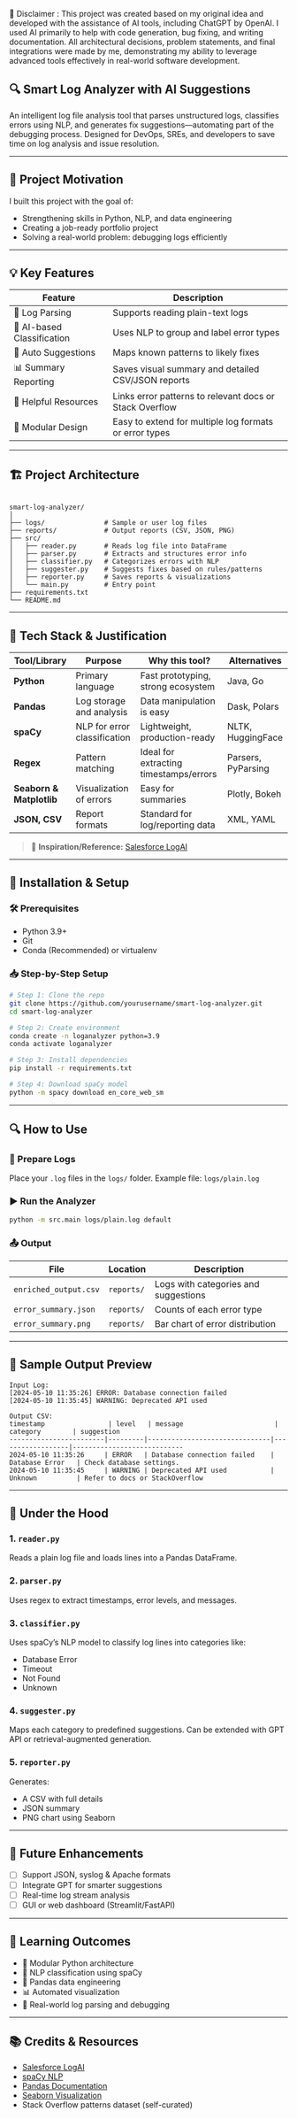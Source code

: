🧠 Disclaimer :
This project was created based on my original idea and developed with the assistance of AI tools, including ChatGPT by OpenAI. I used AI primarily to help with code generation, bug fixing, and writing documentation. All architectural decisions, problem statements, and final integrations were made by me, demonstrating my ability to leverage advanced tools effectively in real-world software development.



## 🔍 Smart Log Analyzer with AI Suggestions

An intelligent log file analysis tool that parses unstructured logs, classifies errors using NLP, and generates fix suggestions—automating part of the debugging process. Designed for DevOps, SREs, and developers to save time on log analysis and issue resolution.

---

## 🚀 Project Motivation

I built this project with the goal of:
- Strengthening skills in Python, NLP, and data engineering
- Creating a job-ready portfolio project
- Solving a real-world problem: debugging logs efficiently

---

## 💡 Key Features

| Feature | Description |
|--------|-------------|
| 🔎 Log Parsing | Supports reading plain-text logs |
| 🧠 AI-based Classification | Uses NLP to group and label error types |
| 🧰 Auto Suggestions | Maps known patterns to likely fixes |
| 📊 Summary Reporting | Saves visual summary and detailed CSV/JSON reports |
| 🔗 Helpful Resources | Links error patterns to relevant docs or Stack Overflow |
| 🧩 Modular Design | Easy to extend for multiple log formats or error types |

---

## 🏗️ Project Architecture

```

smart-log-analyzer/
│
├── logs/               # Sample or user log files
├── reports/            # Output reports (CSV, JSON, PNG)
├── src/
│   ├── reader.py       # Reads log file into DataFrame
│   ├── parser.py       # Extracts and structures error info
│   ├── classifier.py   # Categorizes errors with NLP
│   ├── suggester.py    # Suggests fixes based on rules/patterns
│   ├── reporter.py     # Saves reports & visualizations
│   └── main.py         # Entry point
├── requirements.txt
└── README.md

````

---

## 🧠 Tech Stack & Justification

| Tool/Library | Purpose | Why this tool? | Alternatives |
|--------------|---------|----------------|--------------|
| **Python** | Primary language | Fast prototyping, strong ecosystem | Java, Go |
| **Pandas** | Log storage and analysis | Data manipulation is easy | Dask, Polars |
| **spaCy** | NLP for error classification | Lightweight, production-ready | NLTK, HuggingFace |
| **Regex** | Pattern matching | Ideal for extracting timestamps/errors | Parsers, PyParsing |
| **Seaborn & Matplotlib** | Visualization of errors | Easy for summaries | Plotly, Bokeh |
| **JSON, CSV** | Report formats | Standard for log/reporting data | XML, YAML |

> 🔗 **Inspiration/Reference:** [Salesforce LogAI](https://github.com/salesforce/logai)

---

## 🔧 Installation & Setup

### 🛠️ Prerequisites
- Python 3.9+
- Git
- Conda (Recommended) or virtualenv

### 📥 Step-by-Step Setup

```bash
# Step 1: Clone the repo
git clone https://github.com/yourusername/smart-log-analyzer.git
cd smart-log-analyzer

# Step 2: Create environment
conda create -n loganalyzer python=3.9
conda activate loganalyzer

# Step 3: Install dependencies
pip install -r requirements.txt

# Step 4: Download spaCy model
python -m spacy download en_core_web_sm
````

---

## 🔍 How to Use

### 📁 Prepare Logs

Place your `.log` files in the `logs/` folder. Example file: `logs/plain.log`

### ▶️ Run the Analyzer

```bash
python -m src.main logs/plain.log default
```

### 📤 Output

| File                  | Location   | Description                          |
| --------------------- | ---------- | ------------------------------------ |
| `enriched_output.csv` | `reports/` | Logs with categories and suggestions |
| `error_summary.json`  | `reports/` | Counts of each error type            |
| `error_summary.png`   | `reports/` | Bar chart of error distribution      |

---

## 📸 Sample Output Preview

```
Input Log:
[2024-05-10 11:35:26] ERROR: Database connection failed
[2024-05-10 11:35:45] WARNING: Deprecated API used

Output CSV:
timestamp                | level   | message                       | category        | suggestion
------------------------|---------|-------------------------------|------------------|----------------------------
2024-05-10 11:35:26     | ERROR   | Database connection failed    | Database Error   | Check database settings.
2024-05-10 11:35:45     | WARNING | Deprecated API used           | Unknown          | Refer to docs or StackOverflow
```

---

## 🔬 Under the Hood

### 1. `reader.py`

Reads a plain log file and loads lines into a Pandas DataFrame.

### 2. `parser.py`

Uses regex to extract timestamps, error levels, and messages.

### 3. `classifier.py`

Uses spaCy’s NLP model to classify log lines into categories like:

* Database Error
* Timeout
* Not Found
* Unknown

### 4. `suggester.py`

Maps each category to predefined suggestions. Can be extended with GPT API or retrieval-augmented generation.

### 5. `reporter.py`

Generates:

* A CSV with full details
* JSON summary
* PNG chart using Seaborn

---

## 🌱 Future Enhancements

* [ ] Support JSON, syslog & Apache formats
* [ ] Integrate GPT for smarter suggestions
* [ ] Real-time log stream analysis
* [ ] GUI or web dashboard (Streamlit/FastAPI)

---

## 🧠 Learning Outcomes

* 🧩 Modular Python architecture
* 🤖 NLP classification using spaCy
* 🐍 Pandas data engineering
* 📊 Automated visualization
* 📁 Real-world log parsing and debugging

---

## 📚 Credits & Resources

* [Salesforce LogAI](https://github.com/salesforce/logai)
* [spaCy NLP](https://spacy.io/)
* [Pandas Documentation](https://pandas.pydata.org/)
* [Seaborn Visualization](https://seaborn.pydata.org/)
* Stack Overflow patterns dataset (self-curated)


